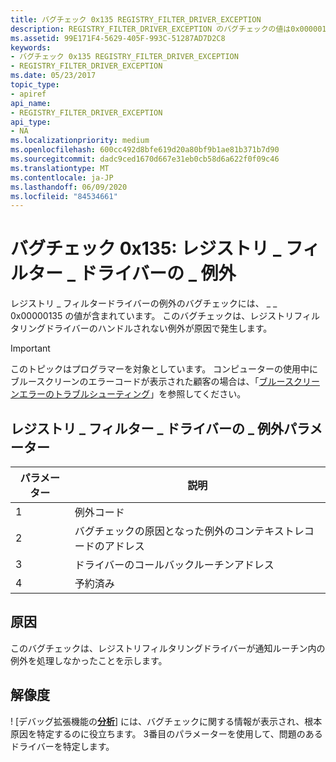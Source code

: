```yaml
---
title: バグチェック 0x135 REGISTRY_FILTER_DRIVER_EXCEPTION
description: REGISTRY_FILTER_DRIVER_EXCEPTION のバグチェックの値は0x00000135 です。 このバグチェックは、レジストリフィルタリングドライバーのハンドルされない例外が原因で発生します。
ms.assetid: 99E171F4-5629-405F-993C-51287AD7D2C8
keywords:
- バグチェック 0x135 REGISTRY_FILTER_DRIVER_EXCEPTION
- REGISTRY_FILTER_DRIVER_EXCEPTION
ms.date: 05/23/2017
topic_type:
- apiref
api_name:
- REGISTRY_FILTER_DRIVER_EXCEPTION
api_type:
- NA
ms.localizationpriority: medium
ms.openlocfilehash: 600cc492d8bfe619d20a80bf9b1ae81b371b7d90
ms.sourcegitcommit: dadc9ced1670d667e31eb0cb58d6a622f0f09c46
ms.translationtype: MT
ms.contentlocale: ja-JP
ms.lasthandoff: 06/09/2020
ms.locfileid: "84534661"
---
```

# <a name="bug-check-0x135-registry_filter_driver_exception"></a>バグチェック 0x135: レジストリ \_ フィルター \_ ドライバーの \_ 例外


レジストリ \_ フィルタードライバーの例外のバグチェックには、 \_ \_ 0x00000135 の値が含まれています。 このバグチェックは、レジストリフィルタリングドライバーのハンドルされない例外が原因で発生します。

> [!IMPORTANT]
> このトピックはプログラマーを対象としています。 コンピューターの使用中にブルースクリーンのエラーコードが表示された顧客の場合は、「[ブルースクリーンエラーのトラブルシューティング](https://www.windows.com/stopcode)」を参照してください。


## <a name="registry_filter_driver_exception-parameters"></a>レジストリ \_ フィルター \_ ドライバーの \_ 例外パラメーター


| パラメーター | 説明                                                              |
|-----------|--------------------------------------------------------------------------|
| 1         | 例外コード                                                           |
| 2         | バグチェックの原因となった例外のコンテキストレコードのアドレス |
| 3         | ドライバーのコールバックルーチンアドレス                                    |
| 4         | 予約済み                                                                 |

 

<a name="cause"></a>原因
-----

このバグチェックは、レジストリフィルタリングドライバーが通知ルーチン内の例外を処理しなかったことを示します。

<a name="resolution"></a>解像度
----------

! [デバッグ拡張機能の[**分析**](-analyze.md)] には、バグチェックに関する情報が表示され、根本原因を特定するのに役立ちます。 3番目のパラメーターを使用して、問題のあるドライバーを特定します。

 

 




